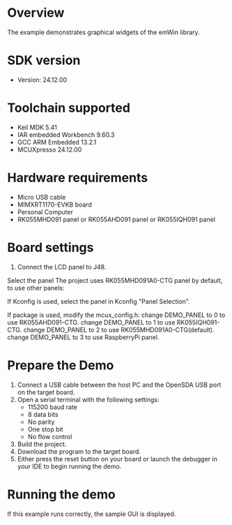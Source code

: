 Overview
========
The example demonstrates graphical widgets of the emWin library.


SDK version
===========
- Version: 24.12.00

Toolchain supported
===================
- Keil MDK  5.41
- IAR embedded Workbench  9.60.3
- GCC ARM Embedded  13.2.1
- MCUXpresso  24.12.00

Hardware requirements
=====================
- Micro USB cable
- MIMXRT1170-EVKB board
- Personal Computer
- RK055MHD091 panel or RK055AHD091 panel or RK055IQH091 panel

Board settings
==============
1. Connect the LCD panel to J48.

Select the panel
The project uses RK055MHD091A0-CTG panel by default, to use other panels:

If Kconfig is used, select the panel in Kconfig "Panel Selection".

If package is used, modify the mcux_config.h:
change DEMO_PANEL to 0 to use RK055AHD091-CTG.
change DEMO_PANEL to 1 to use RK055IQH091-CTG.
change DEMO_PANEL to 2 to use RK055MHD091A0-CTG(default).
change DEMO_PANEL to 3 to use RaspberryPi panel.

Prepare the Demo
================
1.  Connect a USB cable between the host PC and the OpenSDA USB port on the target board.
2.  Open a serial terminal with the following settings:
    - 115200 baud rate
    - 8 data bits
    - No parity
    - One stop bit
    - No flow control
3.  Build the project.
4.  Download the program to the target board.
5.  Either press the reset button on your board or launch the debugger in your IDE to begin running the demo.

Running the demo
================
If this example runs correctly, the sample GUI is displayed.
